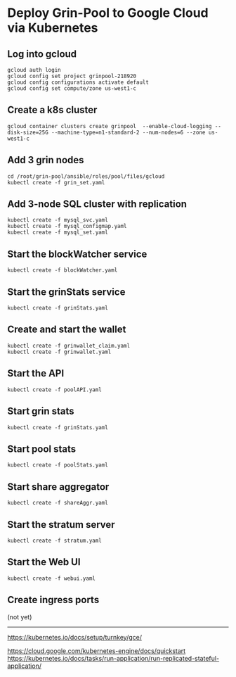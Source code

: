 



# Deploy Grin-Pool to Google Cloud via Kubernetes

## Log into gcloud 
```
gcloud auth login
gcloud config set project grinpool-218920 
gcloud config configurations activate default
gcloud config set compute/zone us-west1-c
```

## Create a k8s cluster
```
gcloud container clusters create grinpool  --enable-cloud-logging --disk-size=25G --machine-type=n1-standard-2 --num-nodes=6 --zone us-west1-c  
```

## Add 3 grin nodes
```
cd /root/grin-pool/ansible/roles/pool/files/gcloud
kubectl create -f grin_set.yaml 
```

## Add 3-node SQL cluster with replication
```
kubectl create -f mysql_svc.yaml
kubectl create -f mysql_configmap.yaml
kubectl create -f mysql_set.yaml
```

## Start the blockWatcher service
```
kubectl create -f blockWatcher.yaml
```

## Start the grinStats service
```
kubectl create -f grinStats.yaml
```

## Create and start the wallet 
```
kubectl create -f grinwallet_claim.yaml 
kubectl create -f grinwallet.yaml 
```

## Start the API
```
kubectl create -f poolAPI.yaml
```

## Start grin stats
```
kubectl create -f grinStats.yaml
```

## Start pool stats
```
kubectl create -f poolStats.yaml
```

## Start share aggregator
```
kubectl create -f shareAggr.yaml 
```

## Start the stratum server
```
kubectl create -f stratum.yaml 
```

## Start the Web UI
```
kubectl create -f webui.yaml 
```

## Create ingress ports
(not yet)


----------
https://kubernetes.io/docs/setup/turnkey/gce/

https://cloud.google.com/kubernetes-engine/docs/quickstart
https://kubernetes.io/docs/tasks/run-application/run-replicated-stateful-application/
